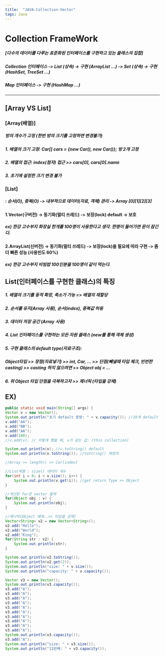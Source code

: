 ```yaml
---
title:  "JAVA-Collection-Vector"
tags: Java
---
```


# Collection FrameWork
##### [다수의 데이터를 다루는 표준화된 인터페이스를 구현하고 있는 클래스의 집합]
##### Collection 인터페이스 -> List (상속) -> 구현 (ArrayList ...)     -> Set  (상속) -> 구현 (HashSet, TreeSet ...)                
##### Map 인터페이스 -> 구현 (HashMap ...)
------------------------------------------------------------
## [Array VS List]
### [Array(배열)]
##### 방의 개수가 고정 (한번 방의 크기를 고정하면 변경불가)
##### 1. 배열의 크기 고정: Car[] cars = {new Car(), new Car()}; 방 2개 고정
##### 2. 배열의 접근: index(첨자) 접근 >> cars[0], cars[0].name
##### 3. 초기에 설정한 크기 변경 불가

### [List]
##### : 순서(O), 중복(O) -> 내부적으로 데이터(자료, 객체) 관리 -> Array [0][1][2][3]
#### 1.Vector(구버전) -> 동기화(멀티 쓰레드) -> 보장(lock) default -> 보호
##### ex) 한강 고수부지 화장실 한개를 100명이 사용한다고 생각. 한명이 들어가면 문이 잠긴다.
#### 2.ArrayList(신버전) -> 동기화(멀티 쓰레드) -> 보장(lock)을 필요에 따라 구현 -> 좀 더 빠른 성능 (사용빈도 60%)
##### ex) 한강 고수부지 비빔밥 100인분을 100명이 같이 먹는다.

## List(인터페이스를 구현한 클래스)의 특징
##### 1. 배열의 크기를 동적 확장, 축소가 가능 => 배열의 재할당
##### 2. 순서를 유지(Array 사용), 순서(index), 중복값 허용
##### 3. 데이터 저장 공간 (Array 사용)
##### 4. List 인터페이스를 구현하는 모든 자원 클래스 (new를 통해 객체 생성)
##### 5. 구현 클래스의 default type(자료구조): 
##### Object타입 >> 장점(자료넣기) >> int, Car, ... >> 단점(빼낼때 타입 체크, 빈번한 casting) >> casting 하지 않으려면 >> Object obj = ...
##### 6. 위 Object 타입 단점을 극복하고자 >> 제너릭 (타입을 강제)

## EX)
~~~java
public static void main(String[] args) {
Vector v = new Vector();
System.out.println("초기 default 용량: " + v.capacity()); //10개 default
v.add("AA");
v.add("BB");
v.add("AA");
v.add(100);
//v.add(v); // 이렇게 했을 때, v가 같는 값: (this collection)

System.out.println(v); //v.toString() default
System.out.println(v.toString()); //toString() 재정의

//Array >> length() >> Car[index]

//List계열 : size() 데이터 개수
for(int i = 0; i < v.size(); i++) {
	System.out.println(v.get(i)); //get return Type >> Object
}

//개선된 for문 vector 출력
for(Object obj : v) {
	System.out.println(obj);
}

//제너릭(Object 배제..>> 타입을 강제)
Vector<String> v2 = new Vector<String>();
v2.add("Hello");
v2.add("World");
v2.add("King");
for(String str : v2) {
	System.out.println(str);
}

System.out.println(v2.toString());
System.out.println(v2.get(2));
System.out.println("size: " + v.size());
System.out.println("capacity: " + v.capacity());

Vector v3 = new Vector();
System.out.println(v3.capacity());
v3.add("A");
v3.add("A");
v3.add("A");
v3.add("A");
v3.add("A");
v3.add("A");
v3.add("A");
v3.add("A");
v3.add("A");
v3.add("A");
System.out.println(v3.capacity());
v3.add("A");
System.out.println("size: " + v3.size());
System.out.println("11번째: " + v3.capacity());
~~~